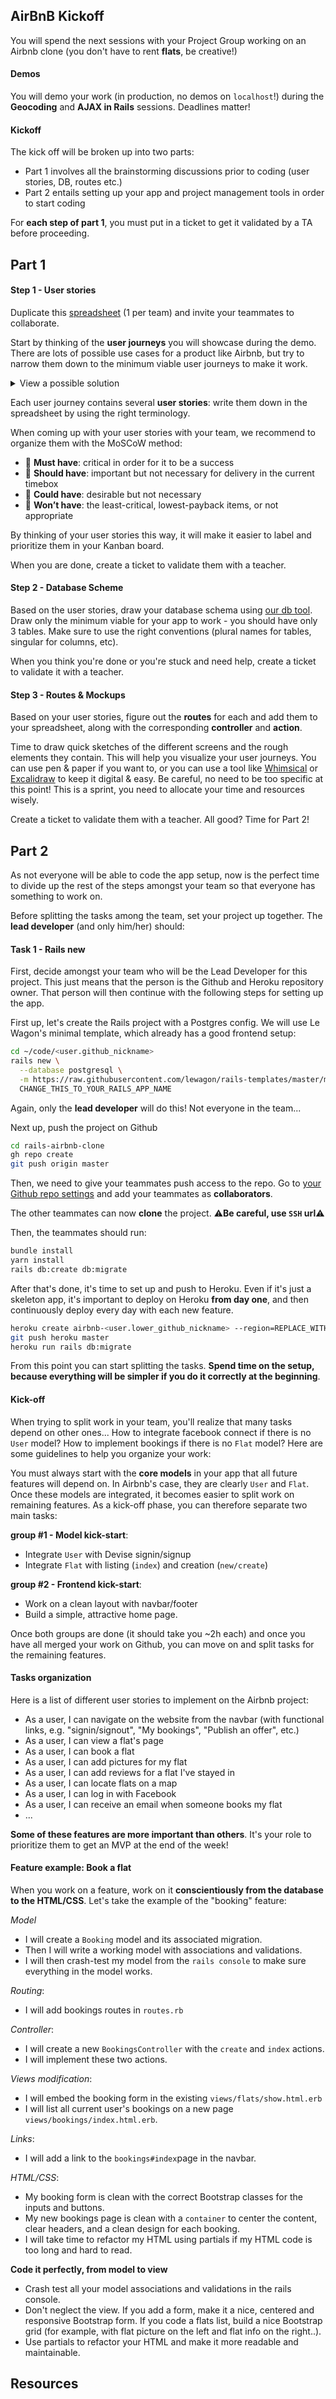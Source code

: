 ## AirBnB Kickoff

You will spend the next sessions with your Project Group working on an Airbnb clone (you don't have to rent **flats**, be creative!)

#### Demos

You will demo your work (in production, no demos on `localhost`!) during the **Geocoding** and **AJAX in Rails** sessions. Deadlines matter!

#### Kickoff
The kick off will be broken up into two parts:
- Part 1 involves all the brainstorming discussions prior to coding (user stories, DB, routes etc.)
- Part 2 entails setting up your app and project management tools in order to start coding

For **each step of part 1**, you must put in a ticket to get it validated by a TA before proceeding.

## Part 1

####  Step 1 - User stories

Duplicate this [spreadsheet](https://docs.google.com/spreadsheets/d/1_q-wwWiWUY5VL0gZVtqWIidWEtfwhX8FHEbwaW0LuFI/edit?usp=sharing) (1 per team) and invite your teammates to collaborate.

Start by thinking of the **user journeys** you will showcase during the demo. There are lots of possible use cases for a product like Airbnb, but try to narrow them down to the minimum viable user journeys to make it work.

<details><summary markdown='span'>View a possible solution
</summary>

- 1 user journey for the user creating an offer
- 1 user journey for the user booking an offer
- 1 user journey for the owner accepting or declining a booking request

</details>

Each user journey contains several **user stories**: write them down in the spreadsheet by using the right terminology.

When coming up with your user stories with your team, we recommend to organize them with the MoSCoW method:
- 📗 **Must have**: critical in order for it to be a success
- 📒 **Should have**: important but not necessary for delivery in the current timebox
- 📙 **Could have**: desirable but not necessary
- 📕 **Won’t have**: the least-critical, lowest-payback items, or not appropriate

By thinking of your user stories this way, it will make it easier to label and prioritize them in your Kanban board.

When you are done, create a ticket to validate them with a teacher.

#### Step 2 - Database Scheme

Based on the user stories, draw your database schema using [our db tool](https://kitt.lewagon.com/db/new). Draw only the minimum viable for your app to work - you should have only 3 tables. Make sure to use the right conventions (plural names for tables, singular for columns, etc).

When you think you're done or you're stuck and need help, create a ticket to validate it with a teacher.


#### Step 3 - Routes & Mockups

Based on your user stories, figure out the **routes** for each and add them to your spreadsheet, along with the corresponding **controller** and **action**.

Time to draw quick sketches of the different screens and the rough elements they contain. This will help you visualize your user journeys. You can use pen & paper if you want to, or you can use a tool like [Whimsical](https://whimsical.com) or [Excalidraw](https://excalidraw.com/) to keep it digital & easy. Be careful, no need to be too specific at this point! This is a sprint, you need to allocate your time and resources wisely.

Create a ticket to validate them with a teacher. All good? Time for Part 2!

## Part 2

As not everyone will be able to code the app setup, now is the perfect time to divide up the rest of the steps amongst your team so that everyone has something to work on.

Before splitting the tasks among the team, set your project up together. The **lead developer** (and only him/her) should:

#### Task 1 - Rails new

First, decide amongst your team who will be the Lead Developer for this project. This just means that the person is the Github and Heroku repository owner. That person will then continue with the following steps for setting up the app.

First up, let's create the Rails project with a Postgres config. We will use Le Wagon's minimal template, which already has a good frontend setup:

```bash
cd ~/code/<user.github_nickname>
rails new \
  --database postgresql \
  -m https://raw.githubusercontent.com/lewagon/rails-templates/master/minimal.rb \
  CHANGE_THIS_TO_YOUR_RAILS_APP_NAME
```

Again, only the **lead developer** will do this! Not everyone in the team...

Next up, push the project on Github

```bash
cd rails-airbnb-clone
gh repo create
git push origin master
```

Then, we need to give your teammates push access to the repo. Go to [your Github repo settings](https://github.com/<user.github_nickname>/rails-airbnb-clone/settings/collaboration) and add your teammates as **collaborators**.

The other teammates can now **clone** the project. ⚠️**Be careful, use `SSH` url**⚠️

Then, the teammates should run:

```bash
bundle install
yarn install
rails db:create db:migrate
```

After that's done, it's time to set up and push to Heroku. Even if it's just a skeleton app, it's important to deploy on Heroku **from day one**, and then continuously deploy every day with each new feature.

```bash
heroku create airbnb-<user.lower_github_nickname> --region=REPLACE_WITH_REGION # (eu, us, or any region available in `heroku regions` list)
git push heroku master
heroku run rails db:migrate
```


From this point you can start splitting the tasks. **Spend time on the setup, because everything will be simpler if you do it correctly at the beginning**.

#### Kick-off

When trying to split work in your team, you'll realize that many tasks depend on other ones... How to integrate facebook connect if there is no `User` model? How to implement bookings if there is no `Flat` model? Here are some guidelines to help you organize your work:

You must always start with the **core models** in your app that all future features will depend on. In Airbnb's case, they are clearly `User` and `Flat`. Once these models are integrated, it becomes easier to split work on remaining features. As a kick-off phase, you can therefore separate two main tasks:

**group #1 - Model kick-start**:
- Integrate `User` with Devise signin/signup
- Integrate `Flat` with listing (`index`) and creation (`new/create`)

**group #2 - Frontend kick-start**:
- Work on a clean layout with navbar/footer
- Build a simple, attractive home page.

Once both groups are done (it should take you ~2h each) and once you have all merged your work on Github, you can move on and split tasks for the remaining features.


#### Tasks organization

Here is a list of different user stories to implement on the Airbnb project:

- As a user, I can navigate on the website from the navbar (with functional links, e.g. "signin/signout", "My bookings", "Publish an offer", etc.)
- As a user, I can view a flat's page
- As a user, I can book a flat
- As a user, I can add pictures for my flat
- As a user, I can add reviews for a flat I've stayed in
- As a user, I can locate flats on a map
- As a user, I can log in with Facebook
- As a user, I can receive an email when someone books my flat
- ...

**Some of these features are more important than others**. It's your role to prioritize them to get an MVP at the end of the week!

#### Feature example: Book a flat

When you work on a feature, work on it **conscientiously from the database to the HTML/CSS**. Let's take the example of the "booking" feature:

*Model*
- I will create a `Booking` model and its associated migration.
- Then I will write a working model with associations and validations.
- I will then crash-test my model from the `rails console` to make sure everything in the model works.

*Routing*:
- I will add bookings routes in `routes.rb`

*Controller*:
- I will create a new `BookingsController` with the `create` and `index` actions.
- I will implement these two actions.

*Views modification*:
- I will embed the booking form in the existing `views/flats/show.html.erb`
- I will list all current user's bookings on a new page `views/bookings/index.html.erb`.

*Links*:
- I will add a link to the `bookings#index`page in the navbar.

*HTML/CSS*:
- My booking form is clean with the correct Bootstrap classes for the inputs and buttons.
- My new bookings page is clean with a `container` to center the content, clear headers, and a clean design for each booking.
- I will take time to refactor my HTML using partials if my HTML code is too long and hard to read.

**Code it perfectly, from model to view**

- Crash test all your model associations and validations in the rails console.
- Don't neglect the view. If you add a form, make it a nice, centered and responsive Bootstrap form. If you code a flats list, build a nice Bootstrap grid (for example, with flat picture on the left and flat info on the right..).
- Use partials to refactor your HTML and make it more readable and maintainable.

## Resources
